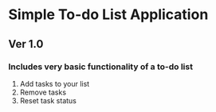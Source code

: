# Simple To-do List Application

## Ver 1.0
### Includes very basic functionality of a to-do list
1. Add tasks to your list
2. Remove tasks 
3. Reset task status
